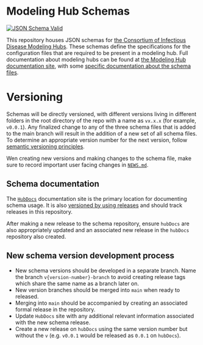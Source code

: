 # Modeling Hub Schemas
<!--- Badges --->
[![JSON Schema Valid](https://github.com/Infectious-Disease-Modeling-Hubs/schemas/actions/workflows/check-json-schema-valid.yaml/badge.svg)](https://github.com/Infectious-Disease-Modeling-Hubs/schemas/actions/workflows/check-json-schema-valid.yaml)
<!--- Badges-end --->

This repository houses JSON schemas for [the Consortium of Infectious Disease Modeling Hubs](https://github.com/Infectious-Disease-Modeling-Hubs). These schemas define the specifications for the configuration files that are required to be present in a modeling hub. Full documentation about modeling hubs can be found at [the Modeling Hub documentation site](https://hubdocs.readthedocs.io/en/latest/), with some [specific documentation about the schema files](https://hubdocs.readthedocs.io/en/latest/user-guide/model-metadata.html).

# Versioning

Schemas will be directly versioned, with different versions living in different folders in the root directory of the repo with a name as `vx.x.x` (for example, `v0.0.1`). Any finalized change to any of the three schema files that is added to the main branch will result in the addition of a new set of all schema files. To determine an appropriate version number for the next version, follow [semantic versioning principles](https://snowplow.io/blog/introducing-schemaver-for-semantic-versioning-of-schemas/).

Wen creating new versions and making changes to the schema file, make sure to record important user facing changes in [`NEWS.md`](NEWS.md).

## Schema documentation

The [`HubDocs`](https://hubdocs.readthedocs.io/en/latest/index.html) documentation site is the primary location for documenting schema usage. It is also [versioned by using releases](https://docs.readthedocs.io/en/stable/versions.html) and should track releases in this repository. 

After making a new release to the schema repository, ensure `hubDocs` are also appropriately updated and an associated new release in the `hubDocs` repository also created.

## New schema version development process

- New schema versions should be developed in a separate branch. Name the branch `v{version-number}-branch` to avoid creating release tags which share the same name as a branch later on.
- New version branches should be merged into `main` when ready to released.
- Merging into `main` should be accompanied by creating an associated formal release in the repository.
- Update `HubDocs` site with any additional relevant information associated with the new schema release.
- Create a new release on `hubDocs` using the same version number but without the `v` (e.g. `v0.0.1` would be released as `0.0.1` on `hubDocs`).



